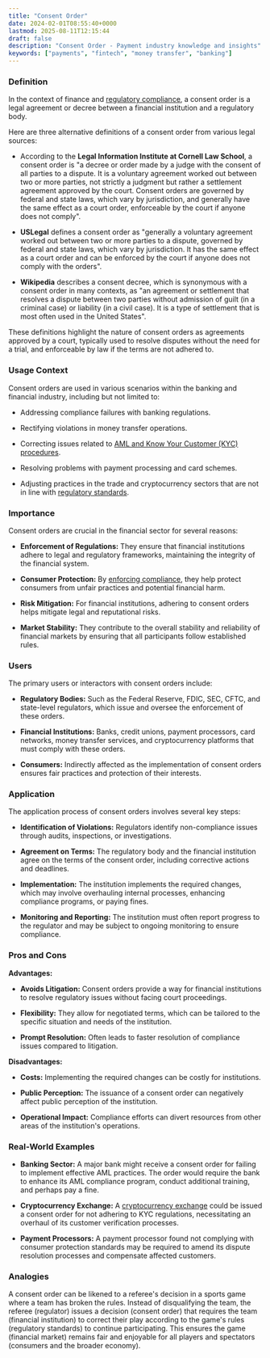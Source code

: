 ```yaml
---
title: "Consent Order"
date: 2024-02-01T08:55:40+0000
lastmod: 2025-08-11T12:15:44
draft: false
description: "Consent Order - Payment industry knowledge and insights"
keywords: ["payments", "fintech", "money transfer", "banking"]
---
```


### Definition

In the context of finance and [regulatory compliance](https://faisalkhanllc.xyz/resources/payments-wiki/r/regulatory-compliance/), a consent order is a legal agreement or decree between a financial institution and a regulatory body.

Here are three alternative definitions of a consent order from various legal sources:

- According to the **Legal Information Institute at Cornell Law School**, a consent order is "a decree or order made by a judge with the consent of all parties to a dispute. It is a voluntary agreement worked out between two or more parties, not strictly a judgment but rather a settlement agreement approved by the court. Consent orders are governed by federal and state laws, which vary by jurisdiction, and generally have the same effect as a court order, enforceable by the court if anyone does not comply".

- **USLegal** defines a consent order as "generally a voluntary agreement worked out between two or more parties to a dispute, governed by federal and state laws, which vary by jurisdiction. It has the same effect as a court order and can be enforced by the court if anyone does not comply with the orders".

- **Wikipedia** describes a consent decree, which is synonymous with a consent order in many contexts, as "an agreement or settlement that resolves a dispute between two parties without admission of guilt (in a criminal case) or liability (in a civil case). It is a type of settlement that is most often used in the United States".

These definitions highlight the nature of consent orders as agreements approved by a court, typically used to resolve disputes without the need for a trial, and enforceable by law if the terms are not adhered to.

### Usage Context

Consent orders are used in various scenarios within the banking and financial industry, including but not limited to:

- Addressing compliance failures with banking regulations.

- Rectifying violations in money transfer operations.

- Correcting issues related to [AML and Know Your Customer (KYC) procedures](https://faisalkhanllc.xyz/resources/payments-wiki/k/know-your-customer-kyc-anti-money-laundering-aml/).

- Resolving problems with payment processing and card schemes.

- Adjusting practices in the trade and cryptocurrency sectors that are not in line with [regulatory standards](https://faisalkhanllc.xyz/resources/payments-wiki/r/regulatory-enforcement/).

### Importance

Consent orders are crucial in the financial sector for several reasons:

- **Enforcement of Regulations:** They ensure that financial institutions adhere to legal and regulatory frameworks, maintaining the integrity of the financial system.

- **Consumer Protection:** By [enforcing compliance](https://faisalkhanllc.xyz/resources/payments-wiki/c/compliance-policies-procedures/), they help protect consumers from unfair practices and potential financial harm.

- **Risk Mitigation:** For financial institutions, adhering to consent orders helps mitigate legal and reputational risks.

- **Market Stability:** They contribute to the overall stability and reliability of financial markets by ensuring that all participants follow established rules.

### Users

The primary users or interactors with consent orders include:

- **Regulatory Bodies:** Such as the Federal Reserve, FDIC, SEC, CFTC, and state-level regulators, which issue and oversee the enforcement of these orders.

- **Financial Institutions:** Banks, credit unions, payment processors, card networks, money transfer services, and cryptocurrency platforms that must comply with these orders.

- **Consumers:** Indirectly affected as the implementation of consent orders ensures fair practices and protection of their interests.

### Application

The application process of consent orders involves several key steps:

- **Identification of Violations:** Regulators identify non-compliance issues through audits, inspections, or investigations.

- **Agreement on Terms:** The regulatory body and the financial institution agree on the terms of the consent order, including corrective actions and deadlines.

- **Implementation:** The institution implements the required changes, which may involve overhauling internal processes, enhancing compliance programs, or paying fines.

- **Monitoring and Reporting:** The institution must often report progress to the regulator and may be subject to ongoing monitoring to ensure compliance.

### Pros and Cons

**Advantages:**

- **Avoids Litigation:** Consent orders provide a way for financial institutions to resolve regulatory issues without facing court proceedings.

- **Flexibility:** They allow for negotiated terms, which can be tailored to the specific situation and needs of the institution.

- **Prompt Resolution:** Often leads to faster resolution of compliance issues compared to litigation.

**Disadvantages:**

- **Costs:** Implementing the required changes can be costly for institutions.

- **Public Perception:** The issuance of a consent order can negatively affect public perception of the institution.

- **Operational Impact:** Compliance efforts can divert resources from other areas of the institution's operations.

### Real-World Examples

- **Banking Sector:** A major bank might receive a consent order for failing to implement effective AML practices. The order would require the bank to enhance its AML compliance program, conduct additional training, and perhaps pay a fine.

- **Cryptocurrency Exchange:** A [cryptocurrency exchange](https://faisalkhanllc.xyz/resources/payments-wiki/c/cryptocurrency-exchanges/) could be issued a consent order for not adhering to KYC regulations, necessitating an overhaul of its customer verification processes.

- **Payment Processors:** A payment processor found not complying with consumer protection standards may be required to amend its dispute resolution processes and compensate affected customers.

### Analogies

A consent order can be likened to a referee's decision in a sports game where a team has broken the rules. Instead of disqualifying the team, the referee (regulator) issues a decision (consent order) that requires the team (financial institution) to correct their play according to the game's rules (regulatory standards) to continue participating. This ensures the game (financial market) remains fair and enjoyable for all players and spectators (consumers and the broader economy).